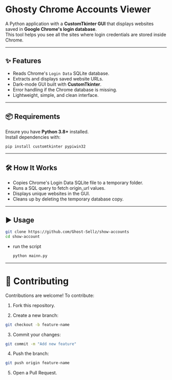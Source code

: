 # Ghosty Chrome Accounts Viewer

A Python application with a **CustomTkinter GUI** that displays websites saved in **Google Chrome's login database**.  
This tool helps you see all the sites where login credentials are stored inside Chrome.

---

## ✨ Features
- Reads Chrome's `Login Data` SQLite database.
- Extracts and displays saved website URLs.
- Dark-mode GUI built with **CustomTkinter**.
- Error handling if the Chrome database is missing.
- Lightweight, simple, and clean interface.

---

## 📦 Requirements
Ensure you have **Python 3.8+** installed.  
Install dependencies with:

```bash
pip install customtkinter pypiwin32
```

---

## 🛠️ How It Works
- Copies Chrome's Login Data SQLite file to a temporary folder.
- Runs a SQL query to fetch origin_url values.
- Displays unique websites in the GUI.
- Cleans up by deleting the temporary database copy.

---

## ▶️ Usage
``` bash
git clone https://github.com/Ghost-Sellz/show-accounts
cd show-account
```
- run the script
  ``` bash
  python mainn.py
  ```

---

# 🤝 Contributing
Contributions are welcome!
To contribute:

1. Fork this repository.
   
3. Create a new branch:
``` bash
git checkout -b feature-name
```
3. Commit your changes:
``` bash
git commit -m "Add new feature"
```
4. Push the branch:
``` bash
git push origin feature-name
```
5. Open a Pull Request.



